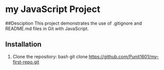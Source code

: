  

# my JavaScript Project 

##Desciption
This project demonstrates the use of .gitignore and README.md files in Git with JavaScript.

## Installation
1. Clone the repository:
      bash
   git clone https://github.com/Punit1601/my-first-repo.git  
